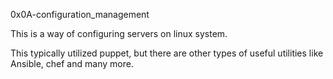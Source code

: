 0x0A-configuration_management

This is a way of configuring servers on linux system.

This typically utilized puppet, but there are other types of useful utilities like
Ansible, chef and many more.
